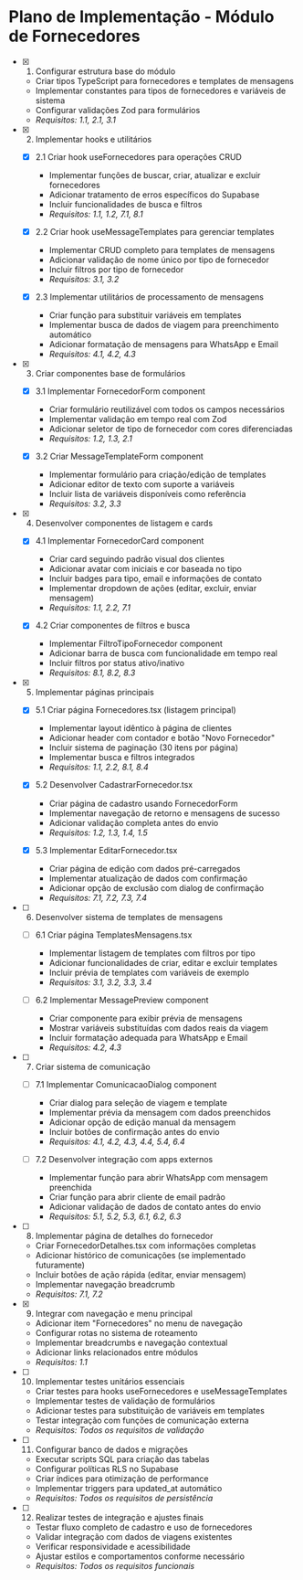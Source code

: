 # Plano de Implementação - Módulo de Fornecedores

- [x] 1. Configurar estrutura base do módulo
  - Criar tipos TypeScript para fornecedores e templates de mensagens
  - Implementar constantes para tipos de fornecedores e variáveis de sistema
  - Configurar validações Zod para formulários
  - _Requisitos: 1.1, 2.1, 3.1_

- [x] 2. Implementar hooks e utilitários
  - [x] 2.1 Criar hook useFornecedores para operações CRUD
    - Implementar funções de buscar, criar, atualizar e excluir fornecedores
    - Adicionar tratamento de erros específicos do Supabase
    - Incluir funcionalidades de busca e filtros
    - _Requisitos: 1.1, 1.2, 7.1, 8.1_

  - [x] 2.2 Criar hook useMessageTemplates para gerenciar templates
    - Implementar CRUD completo para templates de mensagens
    - Adicionar validação de nome único por tipo de fornecedor
    - Incluir filtros por tipo de fornecedor
    - _Requisitos: 3.1, 3.2_

  - [x] 2.3 Implementar utilitários de processamento de mensagens
    - Criar função para substituir variáveis em templates
    - Implementar busca de dados de viagem para preenchimento automático
    - Adicionar formatação de mensagens para WhatsApp e Email
    - _Requisitos: 4.1, 4.2, 4.3_

- [x] 3. Criar componentes base de formulários
  - [x] 3.1 Implementar FornecedorForm component
    - Criar formulário reutilizável com todos os campos necessários
    - Implementar validação em tempo real com Zod
    - Adicionar seletor de tipo de fornecedor com cores diferenciadas
    - _Requisitos: 1.2, 1.3, 2.1_

  - [x] 3.2 Criar MessageTemplateForm component
    - Implementar formulário para criação/edição de templates
    - Adicionar editor de texto com suporte a variáveis
    - Incluir lista de variáveis disponíveis como referência
    - _Requisitos: 3.2, 3.3_

- [x] 4. Desenvolver componentes de listagem e cards
  - [x] 4.1 Implementar FornecedorCard component
    - Criar card seguindo padrão visual dos clientes
    - Adicionar avatar com iniciais e cor baseada no tipo
    - Incluir badges para tipo, email e informações de contato
    - Implementar dropdown de ações (editar, excluir, enviar mensagem)
    - _Requisitos: 1.1, 2.2, 7.1_

  - [x] 4.2 Criar componentes de filtros e busca
    - Implementar FiltroTipoFornecedor component
    - Adicionar barra de busca com funcionalidade em tempo real
    - Incluir filtros por status ativo/inativo
    - _Requisitos: 8.1, 8.2, 8.3_

- [x] 5. Implementar páginas principais
  - [x] 5.1 Criar página Fornecedores.tsx (listagem principal)
    - Implementar layout idêntico à página de clientes
    - Adicionar header com contador e botão "Novo Fornecedor"
    - Incluir sistema de paginação (30 itens por página)
    - Implementar busca e filtros integrados
    - _Requisitos: 1.1, 2.2, 8.1, 8.4_

  - [x] 5.2 Desenvolver CadastrarFornecedor.tsx
    - Criar página de cadastro usando FornecedorForm
    - Implementar navegação de retorno e mensagens de sucesso
    - Adicionar validação completa antes do envio
    - _Requisitos: 1.2, 1.3, 1.4, 1.5_

  - [x] 5.3 Implementar EditarFornecedor.tsx
    - Criar página de edição com dados pré-carregados
    - Implementar atualização de dados com confirmação
    - Adicionar opção de exclusão com dialog de confirmação
    - _Requisitos: 7.1, 7.2, 7.3, 7.4_

- [ ] 6. Desenvolver sistema de templates de mensagens
  - [ ] 6.1 Criar página TemplatesMensagens.tsx
    - Implementar listagem de templates com filtros por tipo
    - Adicionar funcionalidades de criar, editar e excluir templates
    - Incluir prévia de templates com variáveis de exemplo
    - _Requisitos: 3.1, 3.2, 3.3, 3.4_

  - [ ] 6.2 Implementar MessagePreview component
    - Criar componente para exibir prévia de mensagens
    - Mostrar variáveis substituídas com dados reais da viagem
    - Incluir formatação adequada para WhatsApp e Email
    - _Requisitos: 4.2, 4.3_

- [ ] 7. Criar sistema de comunicação
  - [ ] 7.1 Implementar ComunicacaoDialog component
    - Criar dialog para seleção de viagem e template
    - Implementar prévia da mensagem com dados preenchidos
    - Adicionar opção de edição manual da mensagem
    - Incluir botões de confirmação antes do envio
    - _Requisitos: 4.1, 4.2, 4.3, 4.4, 5.4, 6.4_

  - [ ] 7.2 Desenvolver integração com apps externos
    - Implementar função para abrir WhatsApp com mensagem preenchida
    - Criar função para abrir cliente de email padrão
    - Adicionar validação de dados de contato antes do envio
    - _Requisitos: 5.1, 5.2, 5.3, 6.1, 6.2, 6.3_

- [ ] 8. Implementar página de detalhes do fornecedor
  - Criar FornecedorDetalhes.tsx com informações completas
  - Adicionar histórico de comunicações (se implementado futuramente)
  - Incluir botões de ação rápida (editar, enviar mensagem)
  - Implementar navegação breadcrumb
  - _Requisitos: 7.1, 7.2_

- [x] 9. Integrar com navegação e menu principal
  - Adicionar item "Fornecedores" no menu de navegação
  - Configurar rotas no sistema de roteamento
  - Implementar breadcrumbs e navegação contextual
  - Adicionar links relacionados entre módulos
  - _Requisitos: 1.1_

- [ ] 10. Implementar testes unitários essenciais
  - Criar testes para hooks useFornecedores e useMessageTemplates
  - Implementar testes de validação de formulários
  - Adicionar testes para substituição de variáveis em templates
  - Testar integração com funções de comunicação externa
  - _Requisitos: Todos os requisitos de validação_

- [ ] 11. Configurar banco de dados e migrações
  - Executar scripts SQL para criação das tabelas
  - Configurar políticas RLS no Supabase
  - Criar índices para otimização de performance
  - Implementar triggers para updated_at automático
  - _Requisitos: Todos os requisitos de persistência_

- [ ] 12. Realizar testes de integração e ajustes finais
  - Testar fluxo completo de cadastro e uso de fornecedores
  - Validar integração com dados de viagens existentes
  - Verificar responsividade e acessibilidade
  - Ajustar estilos e comportamentos conforme necessário
  - _Requisitos: Todos os requisitos funcionais_